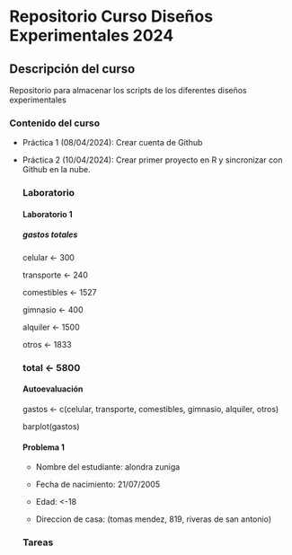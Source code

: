 # Repositorio Curso Diseños Experimentales 2024

## Descripción del curso
Repositorio para almacenar los scripts de los diferentes diseños experimentales

### Contenido del curso


+ Práctica 1 (08/04/2024): Crear cuenta de Github
+ Práctica 2 (10/04/2024): Crear primer proyecto en R y sincronizar con Github en la nube.


  ### Laboratorio
  
  #### Laboratorio 1

  ##### gastos totales
  

  celular <- 300
  
  transporte <- 240
  
  comestibles <- 1527
  
  gimnasio <- 400
  
  alquiler <- 1500
  
  otros <- 1833
  
  ### total <- 5800
  
  #### Autoevaluación
  
  gastos <- c(celular, transporte, comestibles, gimnasio, alquiler, otros)
  
  barplot(gastos)
  
  #### Problema 1
  
  + Nombre del estudiante: alondra zuniga
  
  + Fecha de nacimiento: 21/07/2005
  
  + Edad: <-18
  
  + Direccion de casa: (tomas mendez, 819, riveras de san antonio)
  
  
  
  
  
  
  
  
  

  ### Tareas

